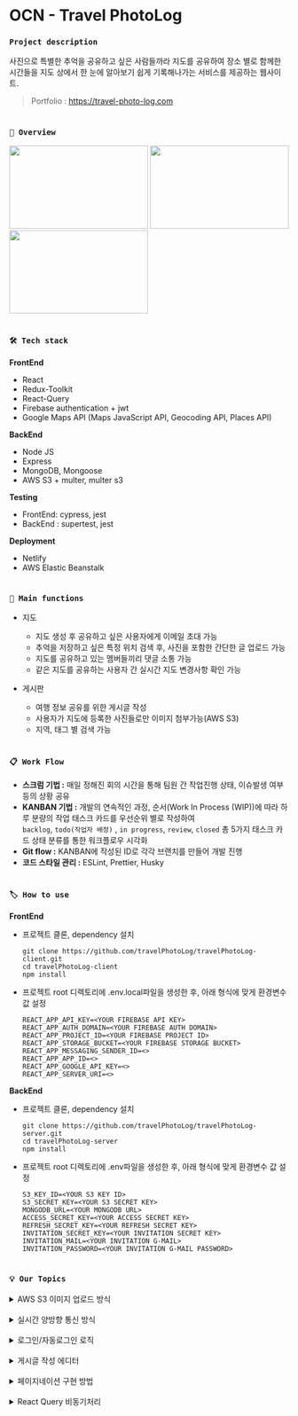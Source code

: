# OCN - Travel PhotoLog

### `Project description`

<!-- <img src = "https://travelphotolog.s3.ap-northeast-2.amazonaws.com/6.png" width="170" height="200">
<img src = "https://travelphotolog.s3.ap-northeast-2.amazonaws.com/Readme+pic.png" width="170" height="200"> -->

사진으로 특별한 추억을 공유하고 싶은 사람들까라 지도를 공유하여 장소 별로 함께한 시간들을 지도 상에서 한 눈에 알아보기 쉽게 기록해나가는 서비스를 제공하는 웹사이트.

> Portfolio : https://travel-photo-log.com

#

### `📃 Overview`

<img src = "https://travelphotolog.s3.ap-northeast-2.amazonaws.com/picture+page1.png" width="250" height="150">
<img src = "https://travelphotolog.s3.ap-northeast-2.amazonaws.com/board.png" width="250" height="150">
<img src = "https://travelphotolog.s3.ap-northeast-2.amazonaws.com/editor.png" width="250" height="150">

#

### `🛠 Tech stack`

**FrontEnd**

- React
- Redux-Toolkit
- React-Query
- Firebase authentication + jwt
- Google Maps API (Maps JavaScript API, Geocoding API, Places API)

**BackEnd**

- Node JS
- Express
- MongoDB, Mongoose
- AWS S3 + multer, multer s3

**Testing**

- FrontEnd: cypress, jest
- BackEnd : supertest, jest

**Deployment**

- Netlify
- AWS Elastic Beanstalk

#

### `📌 Main functions`

- 지도

  - 지도 생성 후 공유하고 싶은 사용자에게 이메일 초대 가능
  - 추억을 저장하고 싶은 특정 위치 검색 후, 사진을 포함한 간단한 글 업로드 가능
  - 지도를 공유하고 있는 멤버들끼리 댓글 소통 가능
  - 같은 지도를 공유하는 사용자 간 실시간 지도 변경사항 확인 가능

- 게시판

  - 여행 정보 공유를 위한 게시글 작성
  - 사용자가 지도에 등록한 사진들로만 이미지 첨부가능(AWS S3)
  - 지역, 태그 별 검색 가능

#

### `📋 Work Flow`

- **스크럼 기법 :** 매일 정해진 회의 시간을 통해 팀원 간 작업진행 상태, 이슈발생 여부 등의 상황 공유
- **KANBAN 기법 :** 개발의 연속적인 과정, 순서(Work In Process (WIP))에 따라 하루 분량의 작업 태스크 카드를 우선순위 별로 작성하여  
   `backlog`, `todo(작업자 배정)` , `in progress`, `review`, `closed` 총 5가지 태스크 카드 상태 분류를 통한 워크플로우 시각화
- **Git flow :** KANBAN에 작성된 ID로 각각 브랜치를 만들어 개발 진행
- **코드 스타일 관리 :** ESLint, Prettier, Husky

#

### `🏷 How to use`

**FrontEnd**

- 프로젝트 클론, dependency 설치

  ```(javascript
  git clone https://github.com/travelPhotoLog/travelPhotoLog-client.git
  cd travelPhotoLog-client
  npm install
  ```

- 프로젝트 root 디렉토리에 .env.local파일을 생성한 후, 아래 형식에 맞게 환경변수 값 설정

  ```(javascript)
  REACT_APP_API_KEY=<YOUR FIREBASE API KEY>
  REACT_APP_AUTH_DOMAIN=<YOUR FIREBASE AUTH DOMAIN>
  REACT_APP_PROJECT_ID=<YOUR FIREBASE PROJECT ID>
  REACT_APP_STORAGE_BUCKET=<YOUR FIREBASE STORAGE BUCKET>
  REACT_APP_MESSAGING_SENDER_ID=<>
  REACT_APP_APP_ID=<>
  REACT_APP_GOOGLE_API_KEY=<>
  REACT_APP_SERVER_URI=<>
  ```

**BackEnd**

- 프로젝트 클론, dependency 설치

  ```(javascript
  git clone https://github.com/travelPhotoLog/travelPhotoLog-server.git
  cd travelPhotoLog-server
  npm install
  ```

- 프로젝트 root 디렉토리에 .env파일을 생성한 후, 아래 형식에 맞게 환경변수 값 설정

  ```(javascript)
  S3_KEY_ID=<YOUR S3 KEY ID>
  S3_SECRET_KEY=<YOUR S3 SECRET KEY>
  MONGODB_URL=<YOUR MONGODB URL>
  ACCESS_SECRET_KEY=<YOUR ACCESS SECRET KEY>
  REFRESH_SECRET_KEY=<YOUR REFRESH SECRET KEY>
  INVITATION_SECRET_KEY=<YOUR INVITATION SECRET KEY>
  INVITATION_MAIL=<YOUR INVITATION G-MAIL>
  INVITATION_PASSWORD=<YOUR INVITATION G-MAIL PASSWORD>
  ```

#

### `💡 Our Topics`

<details>
  <summary>AWS S3 이미지 업로드 방식</summary>
  <div markdown="1">
옵션1 > BackEnd 사이드에서 직접 이미지 파일을 S3에 업데이트 한 후 DB에 저장 <U>[선택]</U>

옵션2 > FrontEnd 사이드에서 이미지 파일을 S3에 업데이트한 후 DB에 저장

- 이미지만을 처리하지 않는 경우 (ex - description 등등) 롤백이슈를 고려해봤을 경우, 서버에서 처리해주는 것이 직관적이고 안정적이라 생각
- 클라이언트는 비교적 보안에 취약 (커스터머에게 노출되는 공간)하기 때문에 데이터/이미지 처리를 서버쪽에서 해주는 것이 적합하다고 생각
- 이후 가능한 작업: 현재 서버에서 모든 처리를 해주고 있지만, 이미지 서버를 따로 구축 (클라우드 함수)하여 사용되지 않는 이미지는 추후 삭제함으로 롤백 전략을 취할 수 있음
  </div>
</details>
<br/>

<details>
  <summary>실시간 양방향 통신 방식</summary>
  <div markdown="1">
옵션1 > socket.io <U>[선택]</U>

옵션2 > polling

- 회원가입 시 로그인 확인과 같은 기능에 polling이 자주 사용됨
- 하지만 우리 서비스의 경우 정확한 통신 시간이 정해지지 않아서 낭비가 심할 것으로 예상되므로 socket이 적합하다고 판단
</div>
</details>
<br/>

<details>
  <summary>로그인/자동로그인 로직</summary>
  <div markdown="1">
자동로그인과 안정적인 구현을 위해 Refresh token, Access token을 사용하기로 결정

token 저장 위치 : DB에 refresh token을 저장, cookie에 access token과 refresh token 둘다 저장

로컬스토리지도 고려해 보았으나 개인적인 유저정보를 저장하기에 보안상 취약 (토큰 탈취, 조작)하고, 만료된 토큰의 경우 별다른 요청이 없다면 UI는 유저가 로그인 되어 있다고 생각되는 문제가 있음

</div>
</details>
<br/>

<details>
  <summary>게시글 작성 에디터</summary>
  <div markdown="1">

프로젝트 기회취지(여행사진 저장, 유저간 공유)에 맞게 로컬 이미지만을 업로드 하지 않고, 지도에 업로드한 사진을 게시글 작성에 사용하고자 함  
 이미지핸들링 커스터마이즈가 중요한 요인이었고, 이 기능이 가능한 에디터 quill을 사용하기로 판단

의논1 > quill 에디터를 사용하며 문자열로 출력되는 html을 content로 보관하게 되는데, 보안상 조심해야하는 부분이 있고 아래와 같은 태그들이 에디터에서 실행되지 않도록 서버에서 막아주는 추가 작업 진행

```jsx
<script>console.log(document.cookie)</script>
```

의논2 > 게시판에 등록된 사진이 지워지게 되면 x박스나 default 이미지가 보여지게 되는데, 사용자의 경험을 고려했을 때 적합하지 않다는 의견도 있었지만,  
 사진게시자가 삭제한다는 것은 더이상 사진을 공유하지 않다는 의미이며 또한 추억을 위치별로 공유한다는 저희 서비스 기획의도를 생각했을 때 기존방식을 고수하기로 결정함

</div>
</details>
<br/>

<details>
  <summary>페이지네이션 구현 방법</summary>
  <div markdown="1">

mongoDB에서 페이지네이션 작업 시 sorting해주는 작업이 다소 무거울 것이라는 우려로 인해 서버에서 자체 로직을 구현하였으나 (관련된 모든 데이터를 불러와 sorting 하지 않고, 페이지 번호와 포스팅 갯수를 활용해 뒤에서부터 자르는 방식) 데이터베이스에서 할 일을 서버에서 하게 되어 서버에 부담이 된다고 판단함. 데이터베이스에 시킬 수 있는 일을 서버에서 하고 있으니 메모리 차원에서 낭비가 된다고 판단하여 mongoose 에서 자체적으로 제공하는 skip limit 활용하기로 함.

</div>
</details>
<br/>

<details>
  <summary>React Query 비동기처리</summary>
  <div markdown="1">

**사용동기: 서버와의 비동기 통신, 그리고 서버 측으로 부터 넘겨받는 상태 관리 부분을 캐싱으로 전담해서 관리할 수 있도록 디자인 된 React Query를 사용해 관심사의 분리를 시도해보고자 사용 결정**  
 그러나 CRUD 에서 Create, Update, Delete가 주가 되는 서비스에서는 React Query를 사용해 캐싱한 데이터를 활용하는데 어려움이 많다고 느꼈음 (Read가 주가되는 서비스라면 메리트가 있다고 생각). post 같은 메서드를 사용할 경우 클라이언트에서 응답으로 받는 결과 값은 일반적인데 ({reslut: “ok”}), 이런 경우 캐싱할 필요가 없는 데이터를 캐싱한다고 느낌. 캐싱이 필요한 데이터를 위한 비동기 통신에 react query 를 사용하는 것이 바람직하다고 생각했으나, 코드의 일관성을 위해 따로 캐싱할 필요가 없는 비동기 통신에서도 react query를 사용한 점에서 아쉬움이 남았음. 또한 비교적 문서화가 잘 되어 있지 않고 자료가 많지 않은 기술스택을 선정한데서 오는 어려움도 많이 있었음.

</div>
</details>
</br>
